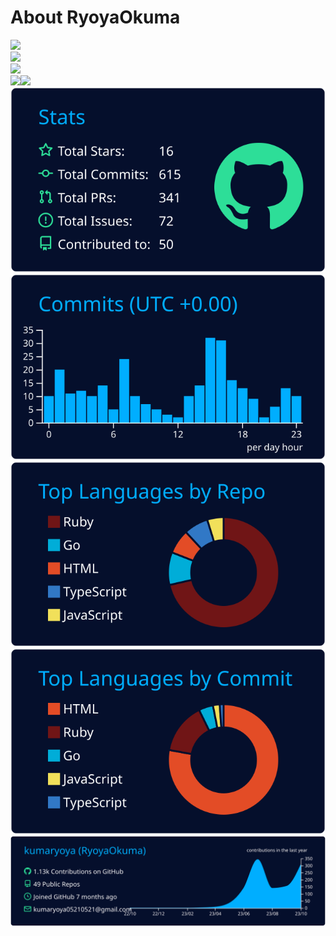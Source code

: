 # About RyoyaOkuma
<img width=200 src="https://komarev.com/ghpvc/?username=kumaryoya"><br>
<img src="https://skillicons.dev/icons?i=html,css,tailwind,ruby,rails"><br>
<img width=640 src="https://github-profile-trophy.vercel.app/?username=kumaryoya&theme=algolia&column=9"><br>
<img height="135px" src="https://github-readme-stats.vercel.app/api?username=kumaryoya&count_private=true&show_icons=true&show_icons=true&theme=algolia"><img height="135px" src="https://github-readme-streak-stats.herokuapp.com/?user=kumaryoya&theme=algolia"><br>
[![](https://raw.githubusercontent.com/kumaryoya/kumaryoya/main/profile-summary-card-output/algolia/3-stats.svg)](https://github.com/vn7n24fzkq/github-profile-summary-cards)[![](https://raw.githubusercontent.com/kumaryoya/kumaryoya/main/profile-summary-card-output/algolia/4-productive-time.svg)](https://github.com/vn7n24fzkq/github-profile-summary-cards)<br>
[![](https://raw.githubusercontent.com/kumaryoya/kumaryoya/main/profile-summary-card-output/algolia/1-repos-per-language.svg)](https://github.com/vn7n24fzkq/github-profile-summary-cards)[![](https://raw.githubusercontent.com/kumaryoya/kumaryoya/main/profile-summary-card-output/algolia/2-most-commit-language.svg)](https://github.com/vn7n24fzkq/github-profile-summary-cards)<br>
[![](https://raw.githubusercontent.com/kumaryoya/kumaryoya/main/profile-summary-card-output/algolia/0-profile-details.svg)](https://github.com/vn7n24fzkq/github-profile-summary-cards)
